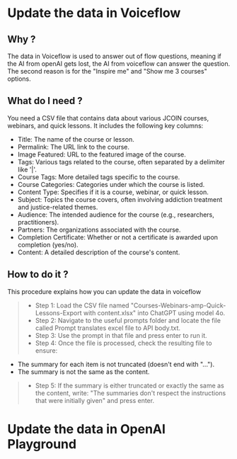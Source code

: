 # Update the data in Voiceflow

## Why ? 
The data in Voiceflow is used to answer out of flow questions, meaning if the AI from openAI gets lost, the AI from voiceflow can answer the question. The second reason is for the "Inspire me" and "Show me 3 courses" options.

## What do I need ? 
You need a CSV file that contains data about various JCOIN courses, webinars, and quick lessons. It includes the following key columns:
- Title: The name of the course or lesson.
- Permalink: The URL link to the course.
- Image Featured: URL to the featured image of the course.
- Tags: Various tags related to the course, often separated by a delimiter like '|'.
- Course Tags: More detailed tags specific to the course.
- Course Categories: Categories under which the course is listed.
- Content Type: Specifies if it is a course, webinar, or quick lesson.
- Subject: Topics the course covers, often involving addiction treatment and justice-related themes.
- Audience: The intended audience for the course (e.g., researchers, practitioners).
- Partners: The organizations associated with the course.
- Completion Certificate: Whether or not a certificate is awarded upon completion (yes/no).
- Content: A detailed description of the course's content.

## How to do it ?  

This procedure explains how you can update the data in voiceflow

>- Step 1: Load the CSV file named "Courses-Webinars-amp-Quick-Lessons-Export with content.xlsx" into ChatGPT using model 4o.
>- Step 2: Navigate to the useful prompts folder and locate the file called Prompt translates excel file to API body.txt.
>- Step 3: Use the prompt in that file and press enter to run it.
>- Step 4: Once the file is processed, check the resulting file to ensure:
- The summary for each item is not truncated (doesn't end with "...").
- The summary is not the same as the content.
>- Step 5: If the summary is either truncated or exactly the same as the content, write: "The summaries don't respect the instructions that were initially given" and press enter.



# Update the data in OpenAI Playground